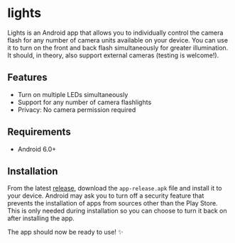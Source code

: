 # lights
Lights is an Android app that allows you to individually control the camera flash for any number of camera units available on your device. You can use it to turn on the front and back flash simultaneously for greater illumination. It should, in theory, also support external cameras (testing is welcome!).

## Features
* Turn on multiple LEDs simultaneously
* Support for any number of camera flashlights
* Privacy: No camera permission required

## Requirements
* Android 6.0+

## Installation
From the latest [release](../../releases), download the `app-release.apk` file and install it to your device. Android may ask you to turn off a security feature that prevents the installation of apps from sources other than the Play Store. This is only needed during installation so you can choose to turn it back on after installing the app.

The app should now be ready to use! ✨

